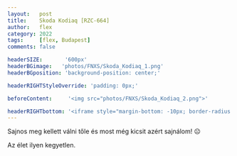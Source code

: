 ```yaml
---
layout:   post
title:    Skoda Kodiaq [RZC-664]
author:   flex
category: 2022
tags:     [flex, Budapest]
comments: false

headerSIZE:       '600px'
headerBGimage:   'photos/FNXS/Skoda_Kodiaq_1.png'
headerBGposition: 'background-position: center;'

headerRIGHTStyleOverride: 'padding: 0px;'

beforeContent:     '<img src="photos/FNXS/Skoda_Kodiaq_2.png">'

headerRIGHTbottom: '<iframe style="margin-bottom: -10px; border-radius:0px" src="https://open.spotify.com/embed/track/7iBVGmmFSNhf5ddFK1iCLj?utm_source=generator" width="100%" height="80" frameBorder="0" allowfullscreen="" allow="autoplay; clipboard-write; encrypted-media; fullscreen; picture-in-picture"></iframe>'
---
```


Sajnos meg kellett válni tőle és most még kicsit azért sajnálom! ☹️ 

Az élet ilyen kegyetlen.